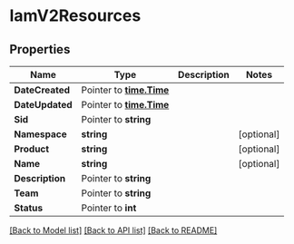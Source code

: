 # IamV2Resources

## Properties

Name | Type | Description | Notes
------------ | ------------- | ------------- | -------------
**DateCreated** | Pointer to [**time.Time**](time.Time.md) |  |
**DateUpdated** | Pointer to [**time.Time**](time.Time.md) |  |
**Sid** | Pointer to **string** |  |
**Namespace** | **string** |  |[optional] 
**Product** | **string** |  |[optional] 
**Name** | **string** |  |[optional] 
**Description** | Pointer to **string** |  |
**Team** | Pointer to **string** |  |
**Status** | Pointer to **int** |  |

[[Back to Model list]](../README.md#documentation-for-models) [[Back to API list]](../README.md#documentation-for-api-endpoints) [[Back to README]](../README.md)


